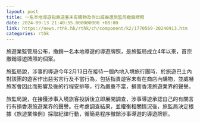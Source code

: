 ```yaml
---
layout: post
title: 一名本地導遊指責遊客未有購物及作出威嚇遭旅監局撤銷牌照
date: 2024-09-13 21:40:55.000000000 +08:00
link: https://news.rthk.hk/rthk/ch/component/k2/1770569-20240913.htm
categories: rthk
---
```


旅遊業監管局公布，撤銷一名本地導遊的導遊牌照，是旅監局成立4年以來，首宗撤銷導遊牌照的個案。

旅監局說，涉事的導遊今年2月13日在接待一個內地入境旅行團時，於旅遊巴士內對該團的遊客作出惡劣言行及不當行為，包括指責遊客未有在商店內購物，並威嚇旅客會因此而影響及後的行程安排等，行為嚴重不當，損害香港旅遊業界的聲譽。

旅監局說，在接獲涉事入境旅客投訴後立即展開調查，涉事導遊承認自己的有關言行有損香港旅遊業界的聲譽。在考慮調查結果，並權衡相關情況後，旅監局決定根據《旅遊業條例》採取紀律行動，循簡易程序撤銷涉事導遊的導遊牌照。
